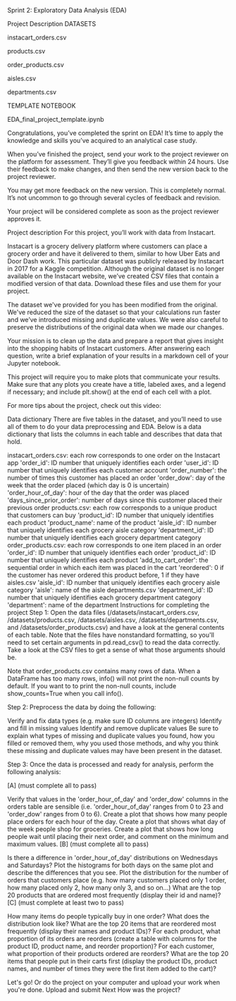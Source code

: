Sprint 2: Exploratory Data Analysis (EDA)

Project Description
DATASETS

instacart_orders.csv

products.csv

order_products.csv

aisles.csv

departments.csv

TEMPLATE NOTEBOOK

EDA_final_project_template.ipynb

Congratulations, you’ve completed the sprint on EDA! It’s time to apply the knowledge and skills you’ve acquired to an analytical case study.

When you’ve finished the project, send your work to the project reviewer on the platform for assessment. They’ll give you feedback within 24 hours. Use their feedback to make changes, and then send the new version back to the project reviewer.

You may get more feedback on the new version. This is completely normal. It’s not uncommon to go through several cycles of feedback and revision.

Your project will be considered complete as soon as the project reviewer approves it.

Project description
For this project, you’ll work with data from Instacart. 

Instacart is a grocery delivery platform where customers can place a grocery order and have it delivered to them, similar to how Uber Eats and Door Dash work. This particular dataset was publicly released by Instacart in 2017 for a Kaggle competition. Although the original dataset is no longer available on the Instacart website, we’ve created CSV files that contain a modified version of that data. Download these files and use them for your project.

The dataset we've provided for you has been modified from the original. We've reduced the size of the dataset so that your calculations run faster and we’ve introduced missing and duplicate values. We were also careful to preserve the distributions of the original data when we made our changes.

Your mission is to clean up the data and prepare a report that gives insight into the shopping habits of Instacart customers. After answering each question, write a brief explanation of your results in a markdown cell of your Jupyter notebook.

This project will require you to make plots that communicate your results. Make sure that any plots you create have a title, labeled axes, and a legend if necessary; and include plt.show() at the end of each cell with a plot.

For more tips about the project, check out this video:


Data dictionary
There are five tables in the dataset, and you’ll need to use all of them to do your data preprocessing and EDA. Below is a data dictionary that lists the columns in each table and describes that data that hold.

instacart_orders.csv: each row corresponds to one order on the Instacart app
'order_id': ID number that uniquely identifies each order
'user_id': ID number that uniquely identifies each customer account
'order_number': the number of times this customer has placed an order
'order_dow': day of the week that the order placed (which day is 0 is uncertain)
'order_hour_of_day': hour of the day that the order was placed
'days_since_prior_order': number of days since this customer placed their previous order
products.csv: each row corresponds to a unique product that customers can buy
'product_id': ID number that uniquely identifies each product
'product_name': name of the product
'aisle_id': ID number that uniquely identifies each grocery aisle category
'department_id': ID number that uniquely identifies each grocery department category
order_products.csv: each row corresponds to one item placed in an order
'order_id': ID number that uniquely identifies each order
'product_id': ID number that uniquely identifies each product
'add_to_cart_order': the sequential order in which each item was placed in the cart
'reordered': 0 if the customer has never ordered this product before, 1 if they have
aisles.csv
'aisle_id': ID number that uniquely identifies each grocery aisle category
'aisle': name of the aisle
departments.csv
'department_id': ID number that uniquely identifies each grocery department category
'department': name of the department
Instructions for completing the project
Step 1: Open the data files (/datasets/instacart_orders.csv, /datasets/products.csv, /datasets/aisles.csv, /datasets/departments.csv, and /datasets/order_products.csv) and have a look at the general contents of each table. Note that the files have nonstandard formatting, so you'll need to set certain arguments in pd.read_csv() to read the data correctly. Take a look at the CSV files to get a sense of what those arguments should be.

Note that order_products.csv contains many rows of data. When a DataFrame has too many rows, info() will not print the non-null counts by default. If you want to to print the non-null counts, include show_counts=True when you call info().

Step 2: Preprocess the data by doing the following:

Verify and fix data types (e.g. make sure ID columns are integers)
Identify and fill in missing values
Identify and remove duplicate values
Be sure to explain what types of missing and duplicate values you found, how you filled or removed them, why you used those methods, and why you think these missing and duplicate values may have been present in the dataset.

Step 3: Once the data is processed and ready for analysis, perform the following analysis:

[A] (must complete all to pass)

Verify that values in the 'order_hour_of_day' and 'order_dow' columns in the orders table are sensible (i.e. 'order_hour_of_day' ranges from 0 to 23 and 'order_dow' ranges from 0 to 6).
Create a plot that shows how many people place orders for each hour of the day.
Create a plot that shows what day of the week people shop for groceries.
Create a plot that shows how long people wait until placing their next order, and comment on the minimum and maximum values.
[B] (must complete all to pass)

Is there a difference in 'order_hour_of_day' distributions on Wednesdays and Saturdays? Plot the histograms for both days on the same plot and describe the differences that you see.
Plot the distribution for the number of orders that customers place (e.g. how many customers placed only 1 order, how many placed only 2, how many only 3, and so on…)
What are the top 20 products that are ordered most frequently (display their id and name)?
[C] (must complete at least two to pass)

How many items do people typically buy in one order? What does the distribution look like?
What are the top 20 items that are reordered most frequently (display their names and product IDs)?
For each product, what proportion of its orders are reorders (create a table with columns for the product ID, product name, and reorder proportion)?
For each customer, what proportion of their products ordered are reorders?
What are the top 20 items that people put in their carts first (display the product IDs, product names, and number of times they were the first item added to the cart)?

Let's go!
Or do the project on your computer and upload your work when you're done.
Upload and submit
Next
How was the project?


